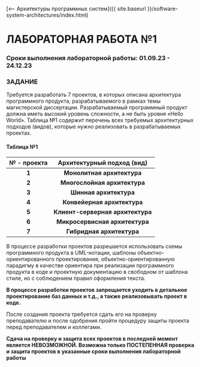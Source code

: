 [⟵ Архитектуры программных систем]({{ site.baseurl }}/software-system-architectures/index.html)

# **ЛАБОРАТОРНАЯ РАБОТА №1**

### **Сроки выполнения лабораторной работы: 01.09.23 - 24.12.23**

### **ЗАДАНИЕ**

Требуется разработать 7 проектов, в которых описана архитектура программного продукта, разрабатываемого в рамках темы магистерской диссертации. Разрабатываемый программный продукт должна иметь высокий уровень сложности, а не быть уровня «Hello World». Таблица №1 содержит перечень всех требуемых архитектурных подходов (видов), которые нужно реализовать в разрабатываемых проектах.

#### **Таблица №1**

| **№ - проекта** | **Архитектурный подход (вид)** |
|:-:|:-:|
| **1** | **Монолитная архитектура** |
| **2** | **Многослойная архитектура** |
| **3** | **Шинная архитектура** |
| **4** | **Конвейерная архитектура** |
| **5** | **Клиент-серверная архитектура** |
| **6** | **Микросервисная архитектура** |
| **7** | **Гибридная архитектура** |

В процессе разработки проектов разрешается использовать схемы программного продукта в UML-нотации, шаблоны объектно-ориентированного проектирования, объектно-ориентированную парадигму в качестве ориентира при реализации программного продукта в коде и проектную документацию в свободном от шаблона стиле, но с соблюдением правил оформления текста.

**В процессе разработки проектов запрещается уходить в детальное проектирование баз данных и т.д., а также реализовывать проект в коде.**

После создания проекта требуется сдать его на проверку преподавателю и после одобрения пройти процедуру защиты проекта перед преподавателем и коллегами.

**Сдача на проверку и защита всех проектов в последней момент является НЕВОЗМОЖНОЙ. Возможна только ПОСТЕПЕННАЯ проверка и защита проектов в указанные сроки выполнения лабораторной работы**
